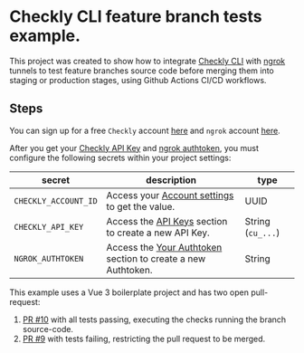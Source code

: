 # Checkly CLI feature branch tests example.

This project was created to show how to integrate [Checkly CLI](https://github.com/checkly/checkly-cli) with [ngrok](https://ngrok.com/) tunnels to test feature branches source code before merging them into staging or production stages, using Github Actions CI/CD workflows.

## Steps

You can sign up for a free `Checkly` account [here](https://app.checklyhq.com/signup) and `ngrok` account [here](https://dashboard.ngrok.com/get-started/setup).

After you get your [Checkly API Key](https://app.checklyhq.com/settings/user/api-keys) and [ngrok authtoken](https://dashboard.ngrok.com/get-started/your-authtoken), you must configure the following secrets within your project settings:

| secret                 | description                                                                                                             | type              |
|------------------------|-------------------------------------------------------------------------------------------------------------------------|-------------------|
| `CHECKLY_ACCOUNT_ID`   | Access your [Account settings](https://app.checklyhq.com/settings/account/general) to get the value.                    | UUID              |
| `CHECKLY_API_KEY`      | Access the [API Keys](https://app.checklyhq.com/signup) section to create a new API Key.                                | String (`cu_...`) |
| `NGROK_AUTHTOKEN`      | Access the [Your Authtoken](https://dashboard.ngrok.com/get-started/your-authtoken) section to create a new Authtoken.  | String            |

This example uses a Vue 3 boilerplate project and has two open pull-request:
1. [PR #10](https://github.com/nahuelon/checkly-cli-sandbox/pull/10) with all tests passing, executing the checks running the branch source-code.
1. [PR #9](https://github.com/nahuelon/checkly-cli-sandbox/pull/9) with tests failing, restricting the pull request to be merged.
